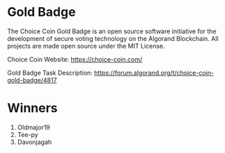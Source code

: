 # Gold Badge

The Choice Coin Gold Badge is an open source software initiative for the development of secure voting technology on the Algorand Blockchain. 
All projects are made open source under the MIT License.

Choice Coin Website: https://choice-coin.com/

Gold Badge Task Description: https://forum.algorand.org/t/choice-coin-gold-badge/4817

# Winners
1. Oldmajor19
2. Tee-py
3. Davonjagah
